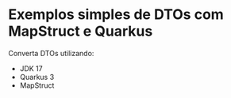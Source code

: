 # Exemplos simples de DTOs com MapStruct e Quarkus

Converta DTOs utilizando:
* JDK 17
* Quarkus 3
* MapStruct
